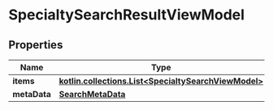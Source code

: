 
# SpecialtySearchResultViewModel

## Properties
Name | Type | Description | Notes
------------ | ------------- | ------------- | -------------
**items** | [**kotlin.collections.List&lt;SpecialtySearchViewModel&gt;**](SpecialtySearchViewModel.md) |  |  [optional]
**metaData** | [**SearchMetaData**](SearchMetaData.md) |  |  [optional]



